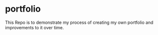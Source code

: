 # portfolio
This Repo is to demonstrate my process of creating my own portfolio and improvements to it over time.
